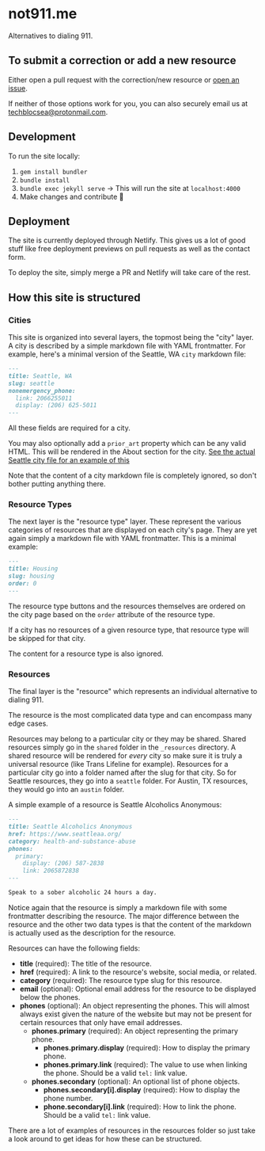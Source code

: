 # not911.me

Alternatives to dialing 911.

## To submit a correction or add a new resource

Either open a pull request with the correction/new resource or [open an issue](https://github.com/Automattic/wp-calypso/issues/new/choose).

If neither of those options work for you, you can also securely email us at <techblocsea@protonmail.com>.

## Development

To run the site locally:

1. `gem install bundler`
1. `bundle install`
1. `bundle exec jekyll serve` -> This will run the site at `localhost:4000`
1. Make changes and contribute 🙌

## Deployment

The site is currently deployed through Netlify. This gives us a lot of good stuff like free deployment previews on pull requests as well as the contact form.

To deploy the site, simply merge a PR and Netlify will take care of the rest.

## How this site is structured

### Cities

This site is organized into several layers, the topmost being the "city" layer. A city is described by a simple markdown file with YAML frontmatter. For example, here's a minimal version of the Seattle, WA `city` markdown file:

```markdown
---
title: Seattle, WA
slug: seattle
nonemergency_phone:
  link: 2066255011
  display: (206) 625-5011
---
```

All these fields are required for a city.

You may also optionally add a `prior_art` property which can be any valid HTML. This will be rendered in the About section for the city. [See the actual Seattle city file for an example of this](https://raw.githubusercontent.com/SeattleDSA/not911.me/HEAD/_cities/seattle.md)

Note that the content of a city markdown file is completely ignored, so don't bother putting anything there.

### Resource Types

The next layer is the "resource type" layer. These represent the various categories of resources that are displayed on each city's page. They are yet again simply a markdown file with YAML frontmatter. This is a minimal example:

```markdown
---
title: Housing
slug: housing
order: 0
---
```

The resource type buttons and the resources themselves are ordered on the city page based on the `order` attribute of the resource type.

If a city has no resources of a given resource type, that resource type will be skipped for that city.

The content for a resource type is also ignored.

### Resources

The final layer is the "resource" which represents an individual alternative to dialing 911.

The resource is the most complicated data type and can encompass many edge cases.

Resources may belong to a particular city or they may be shared. Shared resources simply go in the `shared` folder in the `_resources` directory. A shared resource will be rendered for _every_ city so make sure it is truly a universal resource (like Trans Lifeline for example). Resources for a particular city go into a folder named after the slug for that city. So for Seattle resources, they go into a `seattle` folder. For Austin, TX resources, they would go into an `austin` folder.

A simple example of a resource is Seattle Alcoholics Anonymous:

```markdown
---
title: Seattle Alcoholics Anonymous
href: https://www.seattleaa.org/
category: health-and-substance-abuse
phones:
  primary:
    display: (206) 587-2838
    link: 2065872838
---

Speak to a sober alcoholic 24 hours a day.
```

Notice again that the resource is simply a markdown file with some frontmatter describing the resource. The major difference between the resource and the other two data types is that the content of the markdown is actually used as the description for the resource.

Resources can have the following fields:

- **title** (required): The title of the resource.
- **href** (required): A link to the resource's website, social media, or related.
- **category** (required): The resource type slug for this resource.
- **email** (optional): Optional email address for the resource to be displayed below the phones.
- **phones** (optional): An object representing the phones. This will almost always exist given the nature of the website but may not be present for certain resources that only have email addresses.
    - **phones.primary** (required): An object representing the primary phone.
        - **phones.primary.display** (required): How to display the primary phone.
        - **phones.primary.link** (required): The value to use when linking the phone. Should be a valid `tel:` link value.
    - **phones.secondary** (optional): An optional list of phone objects.
        - **phones.secondary[i].display** (required): How to display the phone number.
        - **phone.secondary[i].link** (required): How to link the phone. Should be a valid `tel:` link value.

There are a lot of examples of resources in the resources folder so just take a look around to get ideas for how these can be structured.
